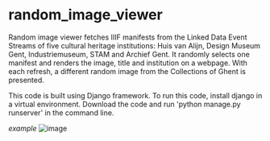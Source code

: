 # random_image_viewer

Random image viewer fetches IIIF manifests from the Linked Data Event Streams of five cultural heritage institutions: Huis van Alijn, Design Museum Gent, Industriemuseum, STAM and Archief Gent. It randomly selects one manifest and renders the image, title and institution on a webpage. With each refresh, a different random image from the Collections of Ghent is presented.

This code is built using Django framework. To run this code, install django in a virtual environment. Download the code and run 'python manage.py runserver' in the command line.

*example*
![image](https://user-images.githubusercontent.com/78723853/192510703-3f9676de-6820-4b0b-b141-f3b1ccf002d4.png)
